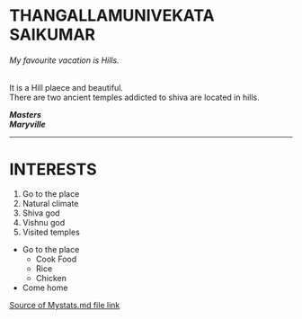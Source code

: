 # THANGALLAMUNIVEKATA SAIKUMAR  
###### My favourite vacation is Hills.


It is a Hill plaece and beautiful.<br> There are two ancient temples addicted to shiva are located in hills.


***Masters*** <br>
***Maryville***

*********************************
# INTERESTS

1. Go to the place
5. Natural climate
3. Shiva god
4. Vishnu god
2. Visited temples

* Go to the place
  * Cook Food
  * Rice
  * Chicken
* Come home









[Source of Mystats.md file link](https://github.com/sai9021/my2-thangallamunivenkata/blob/2cfda607d18c46a5f25e93c95c1d14a9d268f64f/My%20stats.md)